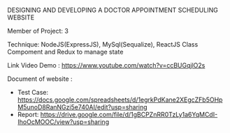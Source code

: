 DESIGNING AND DEVELOPING A DOCTOR APPOINTMENT SCHEDULING WEBSITE 

Member of Project: 3

Technique: NodeJS(ExpressJS), MySql(Sequalize), ReactJS Class Compoment and Redux to manage state

Link Video Demo : https://www.youtube.com/watch?v=ccBUGqjlO2s

Document of website : 

 + Test Case: https://docs.google.com/spreadsheets/d/1egrkPdKane2XEgcZFb5OHpM5unoD8RanNGzi5e740AI/edit?usp=sharing 
 + Report: https://drive.google.com/file/d/1gBCPZnRR0TzLy1a6YqMCdI-IhoOcMOOC/view?usp=sharing
